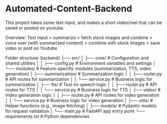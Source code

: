 # Automated-Content-Backend

This project takes some text input, and makes a short video/reel that can be saved or posted on youtube.


Overview:
Text input > summarize > fetch stock images and combine > voice over (with summarized content) > combine with stock images > save video or post on Youtube



Folder structure:
backend/
├── src/
│   ├── core/              # Configuration and shared utilities
│   │   ├── config.py      # Environment variables and settings
│   └── modules/           # Feature-specific modules (summarization, TTS, video generation)
│       ├── summarization/ # Summarization logic
│       │   ├── router.py  # API routes for summarization
│       │   └── service.py # Business logic for summarization
│       ├── tts/           # Text-to-speech logic
│       │   ├── router.py  # API routes for TTS
│       │   └── service.py # Business logic for TTS
│       ├── video/         # Video generation logic
│       │   ├── router.py  # API routes for video generation
│       │   └── service.py # Business logic for video generation
│   ├── utils/             # Helper functions (e.g., image fetching)
│   ├── models/            # Pydantic models for request validation
│   └── main.py            # FastAPI app entry point
└── requirements.txt       # Python dependencies
